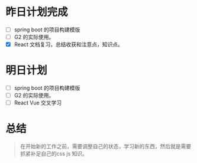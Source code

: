 # 昨日计划完成
- [ ] spring boot 的项目构建模版
- [ ] G2 的实际使用。
- [x] React 文档复习，总结收获和注意点，知识点。

# 明日计划
- [ ] spring boot 的项目构建模版
- [ ] G2 的实际使用。
- [ ] React Vue 交叉学习

# 总结
> 在开始新的工作之前，需要调整自己的状态，学习新的东西，然后就是需要抓紧补足自己的css js 知识。

